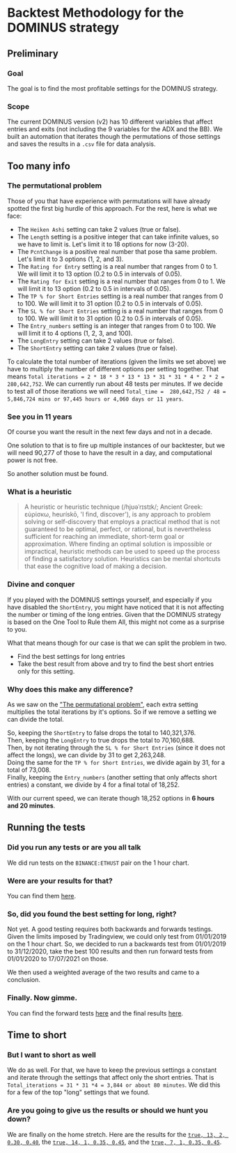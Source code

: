 # Backtest Methodology for the DOMINUS strategy
## Preliminary
### Goal
The goal is to find the most profitable settings for the DOMINUS strategy.
### Scope
The current DOMINUS version (v2) has 10 different variables that affect entries and exits (not including the 9 variables for the ADX and the BB). We built an automation that iterates though the permutations of those settings and saves the results in a `.csv` file for data analysis.
## Too many info
### The permutational problem
Those of you that have experience with permutations will have already spotted the first big hurdle of this approach. For the rest, here is what we face:
* The `Heiken Ashi` setting can take 2 values (true or false).
* The `Length` setting is a positive integer that can take infinite values, so we have to limit is. Let's limit it to 18 options for now (3-20).
* The `PcntChange` is a positive real number that pose tha same problem. Let's limit it to 3 options (1, 2, and 3).
* The `Rating for Entry` setting is a real number that ranges from 0 to 1. We will limit it to 13 option (0.2 to 0.5 in intervals of 0.05).
* The `Rating for Exit` setting is a real number that ranges from 0 to 1. We will limit it to 13 option (0.2 to 0.5 in intervals of 0.05).
* The `TP % for Short Entries` setting is a real number that ranges from 0 to 100. We will limit it to 31 option (0.2 to 0.5 in intervals of 0.05).
* The `SL % for Short Entries` setting is a real number that ranges from 0 to 100. We will limit it to 31 option (0.2 to 0.5 in intervals of 0.05).
* The `Entry_numbers` setting is an integer that ranges from 0 to 100. We will limit it to 4 options (1, 2, 3, and 100).
* The `LongEntry` setting can take 2 values (true or false).
* The `ShortEntry` setting can take 2 values (true or false).

To calculate the total number of iterations (given the limits we set above) we have to multiply the number of different options per setting together. That means `Total iterations = 2 * 18 * 3 * 13 * 13 * 31 * 31 * 4 * 2 * 2 = 280,642,752`. We can currently run about 48 tests per minutes. If we decide to test all of those iterations we will need `Total_time =  280,642,752 / 48 = 5,846,724 mins or 97,445 hours or 4,060 days or 11 years`. 
### See you in 11 years
Of course you want the result in the next few days and not in a decade.

One solution to that is to fire up multiple instances of our backtester, but we will need 90,277 of those to have the result in a day, and computational power is not free. 

So another solution must be found.
### What is a heuristic
> A heuristic or heuristic technique (/hjʊəˈrɪstɪk/; Ancient Greek: εὑρίσκω, heurískō, 'I find, discover'), is any approach to problem solving or self-discovery that employs a practical method that is not guaranteed to be optimal, perfect, or rational, but is nevertheless sufficient for reaching an immediate, short-term goal or approximation. Where finding an optimal solution is impossible or impractical, heuristic methods can be used to speed up the process of finding a satisfactory solution. Heuristics can be mental shortcuts that ease the cognitive load of making a decision.
### Divine and conquer
If you played with the DOMINUS settings yourself, and especially if you have disabled the `ShortEntry`, you might have noticed that it is not affecting the number or timing of the long entries. Given that the DOMINUS strategy is based on the One Tool to Rule them All, this might not come as a surprise to you.

What that means though for our case is that we can split the problem in two.
* Find the best settings for long entries
* Take the best result from above and try to find the best short entries only for this setting.
### Why does this make any difference?
As we saw on the ["The permutational problem"](#The-permutational-problem), each extra setting multiplies the total iterations by it's options. So if we remove a setting we can divide the total.

So, keeping the `ShortEntry` to false drops the total to 140,321,376.  
Then, keeping the `LongEntry` to true drops the total to 70,160,688.  
Then, by not iterating through the `SL % for Short Entries` (since it does not affect the longs), we can divide by 31 to get 2,263,248.  
Doing the same for the `TP % for Short Entries`, we divide again by 31, for a total of 73,008.  
Finally, keeping the `Entry_numbers` (another setting that only affects short entries) a constant, we divide by 4 for a final total of 18,252.

With our current speed, we can iterate though 18,252 options in **6 hours and 20 minutes**.
## Running the tests
### Did you run any tests or are you all talk
We did run tests on the `BINANCE:ETHUST` pair on the 1 hour chart.
### Were are your results for that?
You can find them [here](data/results_1626389047259.csv).
### So, did you found the best setting for long, right?
Not yet. A good testing requires both backwards and forwards testings. Given the limits imposed by Tradingview, we could only test from 01/01/2019 on the 1 hour chart. So, we decided to run a backwards test from 01/01/2019 to 31/12/2020, take the best 100 results and then run forward tests from 01/01/2020 to 17/07/2021 on those.

We then used a weighted average of the two results and came to a conclusion.
### Finally. Now gimme.
You can find the forward tests [here](data/results_1626429053825.csv) and the final results [here](data/final.csv).
## Time to short
### But I want to short as well
We do as well. For that, we have to keep the previous settings a constant and iterate through the settings that affect only the short entries. That is `Total_iterations = 31 * 31 *4 = 3,844 or about 80 minutes`. We did this for a few of the top "long" settings that we found.
### Are you going to give us the results or should we hunt you down?
We are finally on the home stretch. Here are the results for the [`true, 13, 2, 0.30, 0.40`](data/results_1626487483582.csv), the [`true, 14, 1, 0.35, 0.45`](data/results_1626527514686.csv), and the [`true, 7, 1, 0.35, 0.45`](data/results_1626535826398.csv).